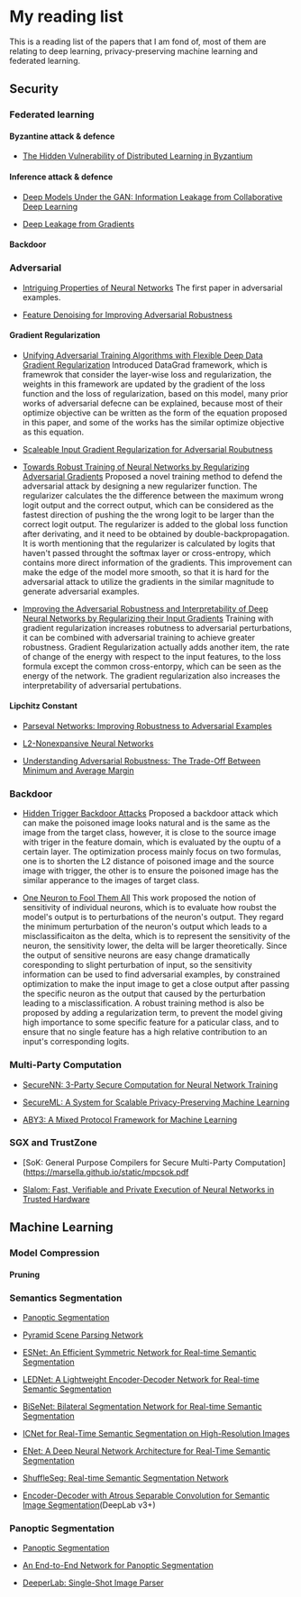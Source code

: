 # My reading list
This is a reading list of the papers that I am fond of, most of them are relating to deep learning, privacy-preserving machine learning and federated learning.


## Security

### Federated learning

#### Byzantine attack & defence

- [The Hidden Vulnerability of Distributed Learning in Byzantium](https://arxiv.org/pdf/1802.07927.pdf)

#### Inference attack & defence

- [Deep Models Under the GAN: Information Leakage from Collaborative Deep Learning](https://arxiv.org/pdf/1702.07464.pdf)


- [Deep Leakage from Gradients](https://arxiv.org/pdf/1906.08935.pdf)

#### Backdoor

### Adversarial

- [Intriguing Properties of Neural Networks](https://arxiv.org/pdf/1312.6199.pdf)
The first paper in adversarial examples.

- [Feature Denoising for Improving Adversarial Robustness](https://openaccess.thecvf.com/content_CVPR_2019/papers/Xie_Feature_Denoising_for_Improving_Adversarial_Robustness_CVPR_2019_paper.pdf)

#### Gradient Regularization
- [Unifying Adversarial Training Algorithms with Flexible Deep Data Gradient Regularization](https://arxiv.org/pdf/1601.07213v1.pdf)
Introduced DataGrad framework, which is framewrok that consider the layer-wise loss and regularization, the weights in this framework are updated by the gradient of the loss function and the loss of regularization, based on this model, many prior works of adversarial defecne can be explained, because most of their optimize objective can be written as the form of the equation proposed in this paper, and some of the works has the similar optimize objective as this equation.

- [Scaleable Input Gradient Regularization for Adversarial Roubutness](https://arxiv.org/pdf/1905.11468.pdf)

- [Towards Robust Training of Neural Networks by Regularizing Adversarial Gradients](https://arxiv.org/pdf/1712.00673.pdf)
Proposed a novel training method to defend the adversarial attack by designing a new regularizer function. The regularizer calculates the the difference between the maximum wrong logit output and the correct output, which can be considered as the fastest direction of pushing the the wrong logit to be larger than the correct logit output. The regularizer is added to the global loss function after derivating, and it need to be obtained by double-backpropagation. It is worth mentioning that the regularizer is calculated by logits that haven't passed throught the softmax layer or cross-entropy, which contains more direct information of the gradients. This improvement can make the edge of the model more smooth, so that it is hard for the adversarial attack to utilize the gradients in the similar magnitude to generate adversarial examples.

- [Improving the Adversarial Robustness and Interpretability of Deep Neural Networks by Regularizing their Input Gradients](https://arxiv.org/pdf/1711.09404.pdf)
Training with gradient regularization increases robutness to adversarial perturbations, it can be combined with adversarial training to achieve greater robustness. Gradient Regularization actually adds another item, the rate of change of the energy with respect to the input features, to the loss formula except the common cross-entorpy, which can be seen as the energy of the network. The gradient regularization also increases the interpretability of adversarial pertubations.

#### Lipchitz Constant

- [Parseval Networks: Improving Robustness to Adversarial Examples](https://arxiv.org/pdf/1704.08847.pdf)

- [L2-Nonexpansive Neural Networks](https://arxiv.org/pdf/1802.07896.pdf)

- [Understanding Adversarial Robustness: The Trade-Off Between Minimum and Average Margin](https://arxiv.org/pdf/1907.11780.pdf)


### Backdoor
- [Hidden Trigger Backdoor Attacks](https://arxiv.org/pdf/1905.11468.pdf)
Proposed a backdoor attack which can make the poisoned image looks natural and is the same as the image from the target class, however, it is close to the source image with triger in the feature domain, which is evaluated by the ouptu of a certain layer. The optimization process mainly focus on two formulas, one is to shorten the L2 distance of poisoned image and the source image with trigger, the other is to ensure the poisoned image has the similar apperance to the images of target class.

- [One Neuron to Fool Them All](https://arxiv.org/pdf/2003.09372.pdf)
This work proposed the notion of sensitivity of individual neurons, which is to evaluate how roubst the model's output is to perturbations of the neuron's output. They regard the minimum perturbation of the neuron's output which leads to a misclassificaiton as the delta, which is to represent the sensitivity of the neuron, the sensitivity lower, the delta will be larger theoretically. Since the output of sensitive neurons are easy change dramatically coresponding to slight perturbation of input, so the sensitivity information can be used to find adversarial examples, by constrained optimization to make the input image to get a close output after passing the specific neuron as the output that caused by the perturbation leading to a misclassification. A robust training method is also be proposed by adding a regularization term, to prevent the model giving high importance to some specific feature for a paticular class, and to ensure that no single feature has a high relative contribution to an input's corresponding logits.



### Multi-Party Computation

- [SecureNN: 3-Party Secure Computation for Neural Network Training](https://eprint.iacr.org/2018/442.pdf)

- [SecureML: A System for Scalable Privacy-Preserving Machine Learning](https://eprint.iacr.org/2017/396.pdf)

- [ABY3: A Mixed Protocol Framework for Machine Learning](https://eprint.iacr.org/2018/403.pdf)


### SGX and TrustZone

- [SoK: General Purpose Compilers for Secure Multi-Party Computation](https://marsella.github.io/static/mpcsok.pdf

- [Slalom: Fast, Verifiable and Private Execution of Neural Networks in Trusted Hardware](https://arxiv.org/pdf/1806.03287.pdf)

## Machine Learning

### Model Compression

#### Pruning

### Semantics Segmentation

- [Panoptic Segmentation](https://arxiv.org/pdf/1801.00868.pdf)

- [Pyramid Scene Parsing Network](https://arxiv.org/pdf/1612.01105.pdf)

- [ESNet: An Efficient Symmetric Network for Real-time Semantic Segmentation](https://arxiv.org/pdf/1906.09826v1.pdf)

- [LEDNet: A Lightweight Encoder-Decoder Network for Real-time Semantic Segmentation](https://arxiv.org/pdf/1905.02423.pdf)

- [BiSeNet: Bilateral Segmentation Network for Real-time Semantic Segmentation](https://arxiv.org/pdf/1808.00897.pdf)

- [ICNet for Real-Time Semantic Segmentation on High-Resolution Images](https://arxiv.org/pdf/1704.08545.pdf)

- [ENet: A Deep Neural Network Architecture for Real-Time Semantic Segmentation](https://arxiv.org/pdf/1606.02147.pdf)

- [ShuffleSeg: Real-time Semantic Segmentation Network](https://arxiv.org/pdf/1803.03816.pdf)

- [Encoder-Decoder with Atrous Separable Convolution for Semantic Image Segmentation](https://arxiv.org/pdf/1802.02611.pdf)(DeepLab v3+)

### Panoptic Segmentation

- [Panoptic Segmentation](https://arxiv.org/pdf/1801.00868.pdf)

- [An End-to-End Network for Panoptic Segmentation](https://arxiv.org/pdf/1903.05027.pdf)

- [DeeperLab: Single-Shot Image Parser](https://arxiv.org/pdf/1902.05093.pdf)
